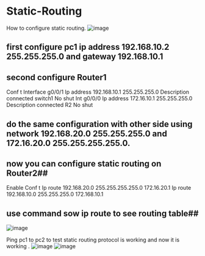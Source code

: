 # Static-Routing

How to configure static routing.
![image](https://github.com/user-attachments/assets/dca93d82-f7de-4f11-b4b6-9e510bcafb88)

 
## first configure pc1 ip address 192.168.10.2 255.255.255.0 and gateway 192.168.10.1
## second configure Router1 
Conf t
Interface g0/0/1
Ip address 192.168.10.1 255.255.255.0
Description connected switch1
No shut
Int g0/0/0
Ip address 172.16.10.1 255.255.255.0
Description connected R2
No shut
## do the same configuration with other side using network 192.168.20.0 255.255.255.0 and 172.16.20.0 255.255.255.255.0.
## now you can configure static routing on Router2##
Enable
Conf t
Ip route 192.168.20.0 255.255.255.255.0 172.16.20.1
Ip route 192.168.10.0 255.255.255.0 172.168.10.1
## use command sow ip route to see routing table##

 ![image](https://github.com/user-attachments/assets/29bf20c1-b2d4-4052-ac8f-be5ba8c710bb)



Ping pc1 to pc2 to test static routing protocol is working and now it is working
 .
![image](https://github.com/user-attachments/assets/7eaa0124-9990-4156-93dc-d638fc66e097)
![image](https://github.com/user-attachments/assets/a706d69e-bd12-4553-99a6-ff8526de6aae)


 
